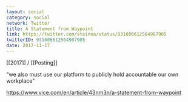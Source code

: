 ```yaml
---
layout: social
category: social
network: Twitter
title: A Statement from Waypoint
link: https://twitter.com/steinea/status/931606612564987905
twitterID: 931606612564987905
date: 2017-11-17
---
```


[[2017]] / [[Posting]]

"we also must use our platform to publicly hold accountable our own workplace"

<https://www.vice.com/en/article/43nm3n/a-statement-from-waypoint>
